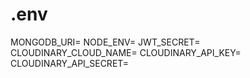 # .env
MONGODB_URI=
NODE_ENV=
JWT_SECRET=
CLOUDINARY_CLOUD_NAME=
CLOUDINARY_API_KEY=
CLOUDINARY_API_SECRET=
